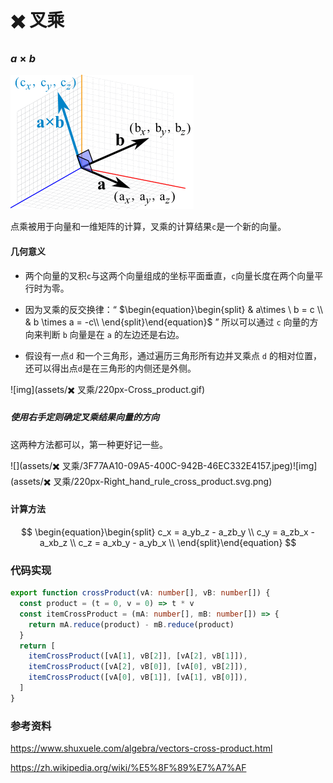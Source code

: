 # ✖️ 叉乘

### $a \times b$

<img src="assets/✖️ 叉乘/cross-product-components.gif" alt="叉积部分"  />

点乘被用于向量和一维矩阵的计算，叉乘的计算结果`c`是一个新的向量。

#### 几何意义

* 两个向量的叉积`c`与这两个向量组成的坐标平面垂直，`c`向量长度在两个向量平行时为零。

* 因为叉乘的反交换律：“ $\begin{equation}\begin{split} & a\times \ b = c \\ & b \times a = -c\\ \end{split}\end{equation}$  ” 所以可以通过 `c` 向量的方向来判断 `b` 向量是在 `a` 的左边还是右边。

* 假设有一点`d` 和一个三角形，通过遍历三角形所有边并叉乘点 `d` 的相对位置，还可以得出点`d`是在三角形的内侧还是外侧。

![img](assets/✖️ 叉乘/220px-Cross_product.gif)

##### 使用右手定则确定叉乘结果向量的方向

这两种方法都可以，第一种更好记一些。

![](assets/✖️ 叉乘/3F77AA10-09A5-400C-942B-46EC332E4157.jpeg)![img](assets/✖️ 叉乘/220px-Right_hand_rule_cross_product.svg.png)

#### 计算方法

$$
\begin{equation}\begin{split} 
c_x = a_yb_z - a_zb_y \\
c_y = a_zb_x - a_xb_z \\
c_z = a_xb_y - a_yb_x \\
\end{split}\end{equation}
$$

### 代码实现

```typescript
export function crossProduct(vA: number[], vB: number[]) {
  const product = (t = 0, v = 0) => t * v
  const itemCrossProduct = (mA: number[], mB: number[]) => {
    return mA.reduce(product) - mB.reduce(product)
  }
  return [
    itemCrossProduct([vA[1], vB[2]], [vA[2], vB[1]]),
    itemCrossProduct([vA[2], vB[0]], [vA[0], vB[2]]),
    itemCrossProduct([vA[0], vB[1]], [vA[1], vB[0]]),
  ]
}
```



### 参考资料

https://www.shuxuele.com/algebra/vectors-cross-product.html

https://zh.wikipedia.org/wiki/%E5%8F%89%E7%A7%AF